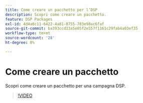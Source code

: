 ```yaml
---
title: Come creare un pacchetto per l’DSP
description: Scopri come creare un pacchetto.
feature: DSP Packages
exl-id: 4d4a6c11-6422-4a81-8755-703e98ac6faf
source-git-commit: ba393ccd33a5e05f2e557f1161c29fab4a03ef35
workflow-type: tm+mt
source-wordcount: '28'
ht-degree: 0%

---
```


# Come creare un pacchetto

Scopri come creare un pacchetto per una campagna DSP.

>[!VIDEO](https://video.tv.adobe.com/v/339257)
